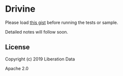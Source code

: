 # Drivine

Please load [this gist](https://liberation-data.com/saxeburg-series/2018/11/28/rock-n-roll-traffic-routing.html) before running the tests or sample. 

Detailed notes will follow soon. 

## License

Copyright (c) 2019 Liberation Data

Apache 2.0
